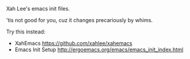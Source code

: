 Xah Lee's emacs init files.

'tis not good for you, cuz it changes precariously by whims.

Try this instead:

* XahEmacs https://github.com/xahlee/xahemacs
* Emacs Init Setup http://ergoemacs.org/emacs/emacs_init_index.html
